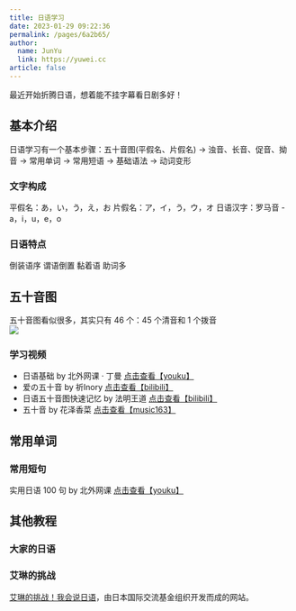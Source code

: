 ```yaml
---
title: 日语学习
date: 2023-01-29 09:22:36
permalink: /pages/6a2b65/
author: 
  name: JunYu
  link: https://yuwei.cc
article: false
---
```

最近开始折腾日语，想着能不挂字幕看日剧多好！
## 基本介绍
日语学习有一个基本步骤：五十音图(平假名、片假名) -> 浊音、长音、促音、拗音 -> 常用单词 -> 常用短语 -> 基础语法 -> 动词变形
### 文字构成
平假名：あ，い，う，え，お
片假名：ア，イ，う，ウ，オ
日语汉字：罗马音 - a，i，u，e，o
### 日语特点
倒装语序
谓语倒置
黏着语
助词多
## 五十音图
五十音图看似很多，其实只有 46 个：45 个清音和 1 个拨音  
![](https://pic.yuwei.cc/50yin.jpg)
### 学习视频
- 日语基础 by 北外网课 · 丁曼
[点击查看【youku】](https://player.youku.com/embed/XNjM0NzI4MTIw)
- 爱の五十音 by 祈Inory
[点击查看【bilibili】](https://player.bilibili.com/player.html?aid=3196318)
- 日语五十音图快速记忆 by 法明王道
[点击查看【bilibili】](https://player.bilibili.com/player.html?aid=3120841)
- 五十音 by 花泽香菜
[点击查看【music163】](https://music.163.com/outchain/player?type=2&id=809268&auto=1&height=66)
## 常用单词
### 常用短句
实用日语 100 句 by 北外网课
[点击查看【youku】](https://player.youku.com/embed/XMTc2NDUwMDMwOA==)
## 其他教程
### 大家的日语
### 艾琳的挑战
[艾琳的挑战！我会说日语](https://www.erin.ne.jp/zh/)，由日本国际交流基金组织开发而成的网站。
